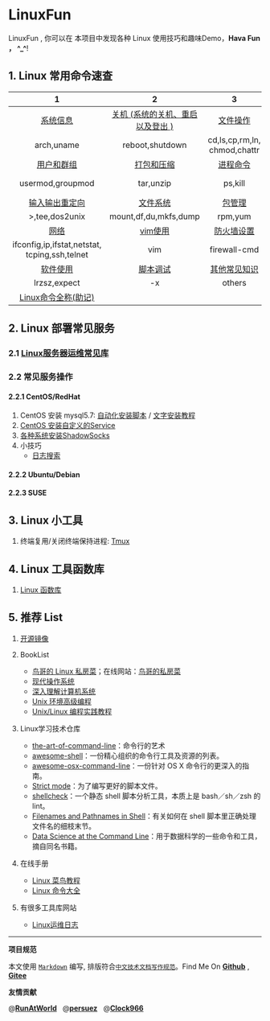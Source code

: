 # LinuxFun
LinuxFun , 你可以在 本项目中发现各种 Linux 使用技巧和趣味Demo，**Hava Fun ， ^_^**!
## 1. Linux 常用命令速查

|   1   |   2   |   3   |   4   |
| :----: | :----: | :----: | :----: |
|  [系统信息](./linux_cmd/arch.md)    |   [关机 (系统的关机、重启以及登出 )](./linux_cmd/machine.md)   |  [文件操作](./linux_cmd/file.md)    |   [搜索文件](./linux_cmd/file_search.md)   |
|  arch,uname | reboot,shutdown | cd,ls,cp,rm,ln,<br/>chmod,chattr | find |
| [用户和群组](./linux_cmd/user.md) | [打包和压缩](./linux_cmd/tar.md) | [进程命令](./linux_cmd/ps.md) | [文本处理](./linux_cmd/txt.md) |
| usermod,groupmod | tar,unzip | ps,kill | cat,grep,awk,sed,sort,<br/>comm,diff,paste |
| [输入输出重定向](./linux_cmd/redirect.md) | [文件系统](./linux_cmd/fs.md) |  [包管理](./linux_cmd/package.md)    |   [wget和curl](./linux_cmd/download.md)    |
| \>,tee,dos2unix | mount,df,du,mkfs,dump | rpm,yum |  wget, curl |
|   [网络](./linux_cmd/network.md)   | [vim使用](./linux_cmd/vim.md) |    [防火墙设置](./linux_cmd/firewall.md)  |  [top](./linux_cmd/top.md)  top   |
| ifconfig,ip,ifstat,netstat,<br/>tcping,ssh,telnet | vim | firewall-cmd   |  top |
|  [软件使用](./linux_cmd/software.md)    |    [脚本调试](./linux_cmd/debug.md)  |  [其他常见知识](./linux_cmd/others.md)    |      |
| lrzsz,expect | -x | others  |  |
|  [Linux命令全称(助记)](./linux_cmd/remember.md)   |    |    |      |



## 2. Linux 部署常见服务
### 2.1 [Linux服务器运维常见库](https://github.com/hbulpf/ServerOps)
### 2.2 常见服务操作
#### 2.2.1  **CentOS/RedHat** 

1. CentOS 安装 mysql5.7: [自动化安装脚本](https://github.com/hbulpf/ServerOps/tree/master/fast_run/mysql)  /  [文字安装教程](https://www.cnblogs.com/brianzhu/p/8575243.html)
1. [CentOS 安装自定义的Service ](http://www.cnblogs.com/wutao666/p/9781567.html)
1. [各种系统安装ShadowSocks](https://github.com/Shadowsocks-Wiki/shadowsocks)
1. 小技巧
	- [日志搜索](tips/log_search.md)
#### 2.2.2  **Ubuntu/Debian**

#### 2.2.3  **SUSE**

## 3. Linux 小工具
1. 终端复用/关闭终端保持进程: [Tmux](./tools/tmux.md)

## 4. Linux 工具函数库
1. [Linux 函数库](./func_lib)

## 5. 推荐 List
1. [开源镜像](./mirrors.md)

1. BookList
	- [鸟哥的 Linux 私房菜](https://book.douban.com/subject/4889838/)；在线网站：[鸟哥的私房菜](http://cn.linux.vbird.org/)
	- [现代操作系统](https://book.douban.com/subject/3852290/)
	- [深入理解计算机系统](https://book.douban.com/subject/26912767/)
	- [Unix 环境高级编程](https://book.douban.com/subject/25900403/)
	- [Unix/Linux 编程实践教程](https://book.douban.com/subject/1219329/)

1. Linux学习技术仓库
	- [the-art-of-command-line](https://github.com/jlevy/the-art-of-command-line)：命令行的艺术
	- [awesome-shell](https://github.com/alebcay/awesome-shell)：一份精心组织的命令行工具及资源的列表。
	- [awesome-osx-command-line](https://github.com/herrbischoff/awesome-osx-command-line)：一份针对 OS X 命令行的更深入的指南。
	- [Strict mode](http://redsymbol.net/articles/unofficial-bash-strict-mode/)：为了编写更好的脚本文件。
	- [shellcheck](https://github.com/koalaman/shellcheck)：一个静态 shell 脚本分析工具，本质上是 bash／sh／zsh 的 lint。
	- [Filenames and Pathnames in Shell](http://www.dwheeler.com/essays/filenames-in-shell.html)：有关如何在 shell 脚本里正确处理文件名的细枝末节。
	- [Data Science at the Command Line](http://datascienceatthecommandline.com/#tools)：用于数据科学的一些命令和工具，摘自同名书籍。
	
1. 在线手册
    - [Linux 菜鸟教程](http://www.runoob.com/linux/linux-command-manual.html)
    - [Linux 命令大全](http://man.linuxde.net/) 

1. 有很多工具库网站
    - [Linux运维日志](https://www.centos.bz/)


----------------------------------------

**项目规范**

本文使用 [`Markdown`](https://www.markdownguide.org/basic-syntax) 编写, 排版符合[`中文技术文档写作规范`](https://github.com/hbulpf/document-style-guide)。Find Me On [**Github**](https://github.com/hbulpf/LinuxFun) , [**Gitee**](https://gitee.com/sifangcloud/LinuxFun)

**友情贡献**

@[**RunAtWorld**](http://www.github.com/RunAtWorld)  &nbsp;  @[**persuez**](https://github.com/persuez) &nbsp;  @[**Clock966**](http://www.github.com/Clock966) 

